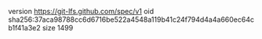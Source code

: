 version https://git-lfs.github.com/spec/v1
oid sha256:37aca98788cc6d6716be522a4548a119b41c24f794d4a4a660ec64cb1f41a3e2
size 1499
